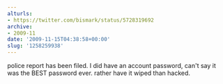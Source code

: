 ```yaml
---
alturls:
- https://twitter.com/bismark/status/5728319692
archive:
- 2009-11
date: '2009-11-15T04:38:58+00:00'
slug: '1258259938'
---
```


police report has been filed. I did have an account password, can't say it was the BEST password ever. rather have it wiped than hacked.

